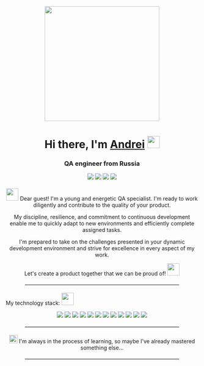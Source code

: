 </head>
<body>
    <div align="center">
        <img src="https://i.giphy.com/media/v1.Y2lkPTc5MGI3NjExYTV0Mnc4YnZ5cmlqbTE3NmFnOTg4ZG5oMzdkdXRwajNyZXJtOTQ1OSZlcD12MV9pbnRlcm5hbF9naWZfYnlfaWQmY3Q9Zw/ZmrLi7eC703u/giphy.gif" width="300"/>
    </div>
    <h1 align="center">
        Hi there, I'm <a href="https://spb.hh.ru/resume/16ea14f5ff0cce0b210039ed1f574530673261" target="_blank">Andrei</a>
        <img src="https://github.com/blackcater/blackcater/raw/main/images/Hi.gif" height="32"/>
    </h1>
    <h3 align="center">QA engineer from Russia</h3>
    <div align="center">
        <a href="https://t.me/your_reflections_API" target="_blank" style="text-decoration: none;">
            <img src="https://img.shields.io/badge/Telegram-24A1DE?style=for-the-badge&logo=Telegram&logoColor=FFFFFF" class="badge"/>
        </a>
        <a href="https://wa.me/79811445303" target="_blank" style="text-decoration: none;">
            <img src="https://img.shields.io/badge/WhatsApp-25D366?style=for-the-badge&logo=WhatsApp&logoColor=FFFFFF" class="badge"/>
        </a>
        <a href="https://vk.com/id51118177" target="_blank" style="text-decoration: none;">
            <img src="https://img.shields.io/badge/VK-4682B4?style=for-the-badge&logo=VK&logoColor=FFFFFF" class="badge"/>
        </a>
        <a href="https://www.instagram.com/your.reflections" target="_blank" style="text-decoration: none;">
            <img src="https://img.shields.io/badge/Instagram-E4405F?style=for-the-badge&logo=Instagram&logoColor=FFFFFF" class="badge"/>
        </a>
    </div>
    <div align="center" style="margin-top: 20px;">
        <p><img src="https://github.com/blackcater/blackcater/raw/main/images/Hi.gif" height="32"/> Dear guest! I'm a young and energetic QA specialist. I'm ready to work diligently and contribute to the quality of your product.</p>
        <p>My discipline, resilience, and commitment to continuous development enable me to quickly adapt to new environments and efficiently complete assigned tasks.</p>
        <p>I'm prepared to take on the challenges presented in your dynamic development environment and strive for excellence in every aspect of my work.</p>
        <p>Let's create a product together that we can be proud of! <img src="https://github.com/AndreiSmirnov13/Animated-Fluent-Emojis/blob/master/Emojis/People/Technologist.png?raw=true" height="32"/></p>
    </div>
    <hr style="border-top: 1px solid #ccc; width: 80%; margin: 20px auto;">
    <p> My technology stack: <img src="https://github.com/AndreiSmirnov13/Animated-Fluent-Emojis/blob/master/Emojis/People%20with%20activities/Ninja%20Light%20Skin%20Tone.png?raw=true" height="32"/></p>
    <div align="center">
        <a href="https://www.postman.com/" target="_blank" style="text-decoration: none;">
            <img src="https://img.shields.io/badge/Postman-FF6C37?style=for-the-badge&logo=Postman&logoColor=FFFFFF" class="stack-img"/>
        </a>
        <a href="https://swagger.io/" target="_blank" style="text-decoration: none;">
            <img src="https://img.shields.io/badge/Swagger-85EA2D?style=for-the-badge&logo=Swagger&logoColor=FFFFFF" class="stack-img"/>
        </a>
        <a href="https://ubuntu.com/" target="_blank" style="text-decoration: none;">
            <img src="https://img.shields.io/badge/Ubuntu-E95420?style=for-the-badge&logo=Ubuntu&logoColor=000000" class="stack-img"/>
        </a>
        <a href="https://app.clickup.com/" target="_blank" style="text-decoration: none;">
            <img src="https://img.shields.io/badge/ClickUp-7B68EE?style=for-the-badge&logo=ClickUp&logoColor=000000" class="stack-img"/>
        </a>
        <a href="https://miro.com/" target="_blank" style="text-decoration: none;">
            <img src="https://img.shields.io/badge/Miro-050038?style=for-the-badge&logo=Miro&logoColor=FFFFFF" class="stack-img"/>
        </a>
        <a href="https://www.notion.so/" target="_blank" style="text-decoration: none;">
            <img src="https://img.shields.io/badge/Notion-000000?style=for-the-badge&logo=Notion&logoColor=FFFFFF" class="stack-img"/>
        </a>
        <a href="https://www.mysql.com/" target="_blank" style="text-decoration: none;">
            <img src="https://img.shields.io/badge/MySQL-4479A1?style=for-the-badge&logo=MySQL&logoColor=FFFFFF" class="stack-img"/>
        </a>
        <a href="https://www.atlassian.com/" target="_blank" style="text-decoration: none;">
            <img src="https://img.shields.io/badge/Jira-0052CC?style=for-the-badge&logo=Jira&logoColor=FFFFFF" class="stack-img"/>
        </a>
        <a href="https://www.linux.org/" target="_blank" style="text-decoration: none;">
            <img src="https://img.shields.io/badge/Linux-FCC624?style=for-the-badge&logo=Linux&logoColor=000000" class="stack-img"/>
        </a>
        <a href="https://json.com/" target="_blank" style="text-decoration: none;">
            <img src="https://img.shields.io/badge/JSon-000000?style=for-the-badge&logo=Json&logoColor=FFFFFF" class="stack-img"/>
        </a>
        <a href="https://www.git-scm.com/" target="_blank" style="text-decoration: none;">
            <img src="https://img.shields.io/badge/Git-F05032?style=for-the-badge&logo=Git&logoColor=000000" class="stack-img"/>
        </a>
        <a href="https://www.atlassian.com/software/confluence" target="_blank" style="text-decoration: none;">
            <img src="https://img.shields.io/badge/Confluence-172B4D?style=for-the-badge&logo=Confluence&logoColor=FFFFFF" class="stack-img"/>
        </a>
    </div>
    <hr style="border-top: 1px solid #ccc; width: 80%; margin: 20px auto;">
    <div align="center">
        <p>
       <img src="https://github.com/AndreiSmirnov13/Animated-Fluent-Emojis/blob/dependabot/npm_and_yarn/web/npm_and_yarn-84a3763735/Emojis/Symbols/Check%20Box%20with%20Check.png?raw=true" height="22">
            I'm always in the process of learning, so maybe I've already mastered something else...
        </p>
    </div>
</body>
</html>
 <hr style="border-top: 1px solid #ccc; width: 80%; margin: 20px auto;">
    <div align="center">
